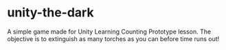 # unity-the-dark
A simple game made for Unity Learning Counting Prototype lesson. The objective is to extinguish as many torches as you can before time runs out!
